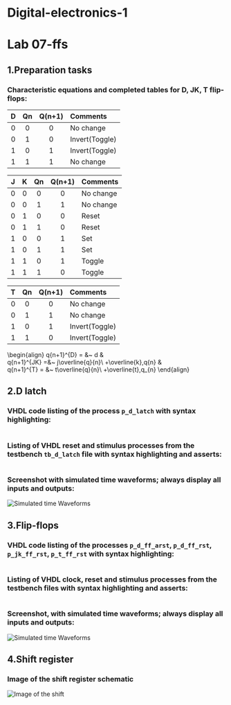 # Digital-electronics-1

# Lab 07-ffs

## 1.Preparation tasks

### Characteristic equations and completed tables for D, JK, T flip-flops:
   | **D** | **Qn** | **Q(n+1)** | **Comments** |
   | :-: | :-: | :-: | :-- |
   | 0 | 0 | 0 | No change |
   | 0 | 1 | 0 | Invert(Toggle) |
   | 1 | 0 | 1 | Invert(Toggle) |
   | 1 | 1 | 1 | No change |

   | **J** | **K** | **Qn** | **Q(n+1)** | **Comments** |
   | :-: | :-: | :-: | :-: | :-- |
   | 0 | 0 | 0 | 0 | No change |
   | 0 | 0 | 1 | 1 | No change |
   | 0 | 1 | 0 | 0 | Reset |
   | 0 | 1 | 1 | 0 | Reset |
   | 1 | 0 | 0 | 1 | Set |
   | 1 | 0 | 1 | 1 | Set |
   | 1 | 1 | 0 | 1 | Toggle |
   | 1 | 1 | 1 | 0 | Toggle |

   | **T** | **Qn** | **Q(n+1)** | **Comments** |
   | :-: | :-: | :-: | :-- |
   | 0 | 0 | 0 | No change |
   | 0 | 1 | 1 | No change |
   | 1 | 0 | 1 | Invert(Toggle) |
   | 1 | 1 | 0 | Invert(Toggle) |

\begin{align} 
    q{n+1}^{D} = &~ d &\
    q{n+1}^{JK} =&~ j\overline{q}{n}\ +\overline{k},q{n} &\
    q{n+1}^{T} = &~ t\overline{q}{n}\ +\overline{t},q_{n} 
\end{align}


## 2.D latch

### VHDL code listing of the process ```p_d_latch``` with syntax highlighting:
```vhdl

```

### Listing of VHDL reset and stimulus processes from the testbench ```tb_d_latch``` file with syntax highlighting and asserts:
```vhdl

```

### Screenshot with simulated time waveforms; always display all inputs and outputs:

![Simulated time Waveforms](Images/.png)


## 3.Flip-flops

### VHDL code listing of the processes ```p_d_ff_arst```, ```p_d_ff_rst```, ```p_jk_ff_rst```, ```p_t_ff_rst``` with syntax highlighting:
```vhdl

```

### Listing of VHDL clock, reset and stimulus processes from the testbench files with syntax highlighting and asserts:
```vhdl

```

### Screenshot, with simulated time waveforms; always display all inputs and outputs:
![Simulated time Waveforms](Images/.png)

## 4.Shift register

### Image of the shift register schematic
![Image of the shift](Images/.png)